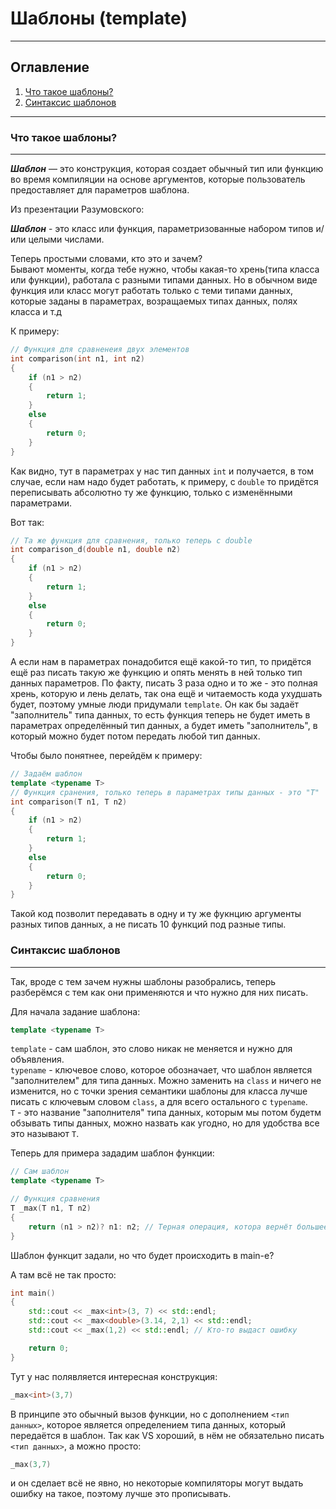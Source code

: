 # Шаблоны (template)
---  
## Оглавление
1. [Что такое шаблоны?](#что-такое-шаблоны)  
2. [Синтаксис шаблонов](#синтаксис-шаблонов)

---

### __Что такое шаблоны?__
---

___Шаблон___ — это конструкция, которая создает обычный тип или функцию во время компиляции на основе аргументов, которые пользователь предоставляет для параметров шаблона.  

Из презентации Разумовского:  

___Шаблон___ - это класс или функция, параметризованные набором типов и/или целыми числами.  
  

Теперь простыми словами, кто это и зачем?  
Бывают моменты, когда тебе нужно, чтобы  какая-то хрень(типа класса или функции), работала с разными типами данных. Но в обычном виде функция или класс могут работать только с теми типами данных, которые заданы в параметрах, возращаемых типах данных, полях класса и т.д  

К примеру:
```C
// Функция для сравненеия двух элементов
int comparison(int n1, int n2)
{
    if (n1 > n2)
    {
        return 1;
    }
    else
    {
        return 0;
    }
}
```
Как видно, тут в параметрах у нас тип данных `int` и получается, в том случае, если нам надо будет работать, к примеру, с `double` то придётся переписывать абсолютно ту же функцию, только с изменёнными параметрами.

Вот так:
```C++
// Та же функция для сравнения, только теперь с double
int comparison_d(double n1, double n2)
{
    if (n1 > n2)
    {
        return 1;
    }
    else
    {
        return 0;
    }
}
```
А если нам в параметрах понадобится ещё какой-то тип, то придётся ещё раз писать такую же функцию и опять менять в ней только тип данных параметров. По факту, писать 3 раза одно и то же - это полная хрень, которую и лень делать, так она ещё и читаемость кода ухудшать будет, поэтому умные люди придумали `template`. Он как бы задаёт "заполнитель" типа данных, то есть функция теперь не будет иметь в параметрах определённый тип данных, а будет иметь "заполнитель", в который можно будет потом передать любой тип данных.

Чтобы было понятнее, перейдём к примеру:
```C++
// Задаём шаблон
template <typename T>
// Функция сранения, только теперь в параметрах типы данных - это "T"
int comparison(T n1, T n2)
{
    if (n1 > n2)
    {
        return 1;
    }
    else
    {
        return 0;
    }
}
```
Такой код позволит передавать в одну и ту же фукнцию аргументы разных типов данных, а не писать 10 функций под разные типы.

### __Синтаксис шаблонов__
---

Так, вроде с тем зачем нужны шаблоны разобрались, теперь разберёмся с тем как они применяются и что нужно для них писать.

Для начала задание шаблона:
```C++
template <typename T>
```

`template` - сам шаблон, это слово никак не меняется и нужно для объявления.  
`typename` - ключевое слово, которое обозначает, что шаблон является "заполнителем" для типа данных. Можно заменить на `class` и ничего не изменится, но с точки зрения семантики шаблоны для класса лучше писать с ключевым словом `class`, а для всего остального с `typename`.  
`T` - это название "заполнителя" типа данных, которым мы потом будетм обзывать типы данных, можно назвать как угодно, но для удобства все это называют `T`.

Теперь для примера зададим шаблон функции:
```C++
// Сам шаблон
template <typename T>

// Функция сравнения
T _max(T n1, T n2)
{
    return (n1 > n2)? n1: n2; // Терная операция, котора вернёт большее
}
```
Шаблон функцит задали, но что будет происходить в main-е?

А там всё не так просто:
```C++
int main()
{
    std::cout << _max<int>(3, 7) << std::endl;
    std::cout << _max<double>(3.14, 2,1) << std::endl;
    std::cout << _max(1,2) << std::endl; // Кто-то выдаст ошибку

    return 0; 
}
```
Тут у нас полявляется интересная конструкция:

```C++
_max<int>(3,7)
```
В принципе это обычный вызов функции, но с дополнением `<тип данных>`, которое является определением типа данных, который передаётся в шаблон. Так как VS хороший, в нём не обязательно писать `<тип данных>`, а можно просто:

```C++
_max(3,7)
```

 и он сделает всё не явно, но некоторые компиляторы могут выдать ошибку на такое, поэтому лучше это прописывать.